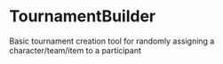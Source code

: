 # TournamentBuilder
Basic tournament creation tool for randomly assigning a character/team/item to a participant
